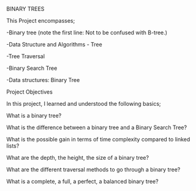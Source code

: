 BINARY TREES

This Project encompasses;

-Binary tree (note the first line: Not to be confused with B-tree.)

-Data Structure and Algorithms - Tree

-Tree Traversal

-Binary Search Tree

-Data structures: Binary Tree

Project Objectives

In this project, I learned and understood the following basics;

What is a binary tree?

What is the difference between a binary tree and a Binary Search Tree?

What is the possible gain in terms of time complexity compared to linked lists?

What are the depth, the height, the size of a binary tree?

What are the different traversal methods to go through a binary tree?

What is a complete, a full, a perfect, a balanced binary tree?


